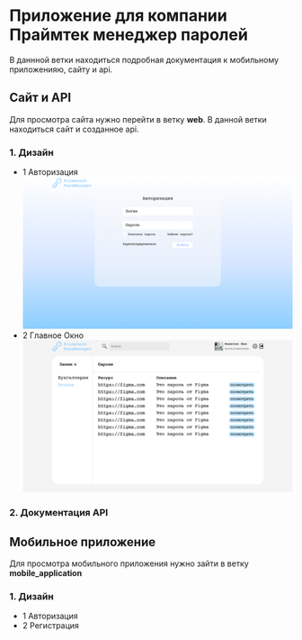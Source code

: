 ﻿# Приложение для компании Праймтек менеджер паролей
В даннной ветки находиться подробная документация к мобильному приложенияю, сайту и api.

## Сайт и API
Для просмотра сайта нужно перейти в ветку **web**. В данной ветки находиться сайт и созданное api.

### 1. Дизайн 
- 1 Авторизация
 ![image](https://github.com/PDA2304/PrimetechPassManager/blob/main/Auth.png)
- 2 Главное Окно
 ![image](https://github.com/PDA2304/PrimetechPassManager/blob/main/home.png)
### 2. Документация API


## Мобильное приложение
Для просмотра мобильного приложения нужно зайти в ветку **mobile_application**

### 1. Дизайн 

- 1 Авторизация
- 2 Регистрация 
